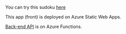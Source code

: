 You can try this sudoku [here](https://wonderful-mud-0b9653610.1.azurestaticapps.net/)

This app (front) is deployed on Azure Static Web Apps.

[Back-end API](https://github.com/Uyutaka/react-sudoku) is on Azure Functions.
